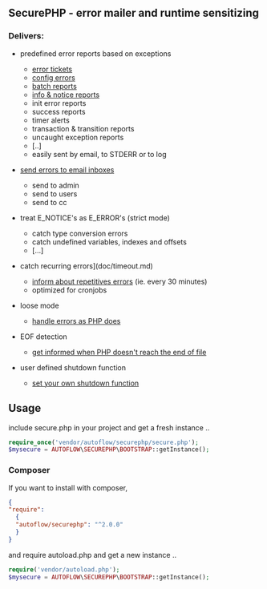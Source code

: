 ## SecurePHP - error mailer and runtime sensitizing

### Delivers:

* predefined error reports based on exceptions
  - [error tickets](doc/errorticket.md)
  - [config errors](doc/configerror.md)
  - [batch reports](doc/batchreport.md)
  - [info & notice reports](doc/inforeports.md)
  - init error reports
  - success reports
  - timer alerts
  - transaction & transition reports
  - uncaught exception reports
  - [..]
  - easily sent by email, to STDERR or to log
  

* [send errors to email inboxes](doc/email_basisc.md)
  - send to admin
  - send to users
  - send to cc
  
* treat E_NOTICE's as E_ERROR's (strict mode)
  - catch type conversion errors
  - catch undefined variables, indexes and offsets
  - […]
  
* catch recurring errors](doc/timeout.md)
  - [inform about repetitives errors](doc/timeout.md) (ie. every 30 minutes)
  - optimized for cronjobs

* loose mode
  - [handle errors as PHP does](doc/loose.md)

* EOF detection
  - [get informed when PHP doesn't reach the end of file](doc/eof.md)

* user defined shutdown function
  - [set your own shutdown function](doc/shutdown_function.md)

## Usage

include secure.php in your project and get a fresh instance ..

```php
require_once('vendor/autoflow/securephp/secure.php');
$mysecure = AUTOFLOW\SECUREPHP\BOOTSTRAP::getInstance();
```

### Composer

If you want to install with composer,
```json
{
"require": 
  {
  "autoflow/securephp": "^2.0.0"
  }
}
```

and require autoload.php and get a new instance ..

```php
require('vendor/autoload.php');
$mysecure = AUTOFLOW\SECUREPHP\BOOTSTRAP::getInstance();
```

